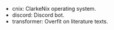 - cnix: ClarkeNix operating system.
- discord: Discord bot.
- transformer: Overfit on literature texts.
